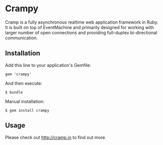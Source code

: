 # Crampy

Cramp is a fully asynchronous realtime web application framework in Ruby. It is built on top of EventMachine and primarily designed for working with larger number of open connections and providing full-duplex bi-directional communication.

## Installation

Add this line to your application's Gemfile:

    gem 'crampy'

And then execute:

    $ bundle

Manual installation:

    $ gem install crampy

## Usage

Please check out http://cramp.in to find out more.
